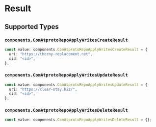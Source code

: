 # Result


## Supported Types

### `components.ComAtprotoRepoApplyWritesCreateResult`

```typescript
const value: components.ComAtprotoRepoApplyWritesCreateResult = {
  uri: "https://thorny-replacement.net",
  cid: "<id>",
};
```

### `components.ComAtprotoRepoApplyWritesUpdateResult`

```typescript
const value: components.ComAtprotoRepoApplyWritesUpdateResult = {
  uri: "https://clear-stay.biz/",
  cid: "<id>",
};
```

### `components.ComAtprotoRepoApplyWritesDeleteResult`

```typescript
const value: components.ComAtprotoRepoApplyWritesDeleteResult = {};
```

